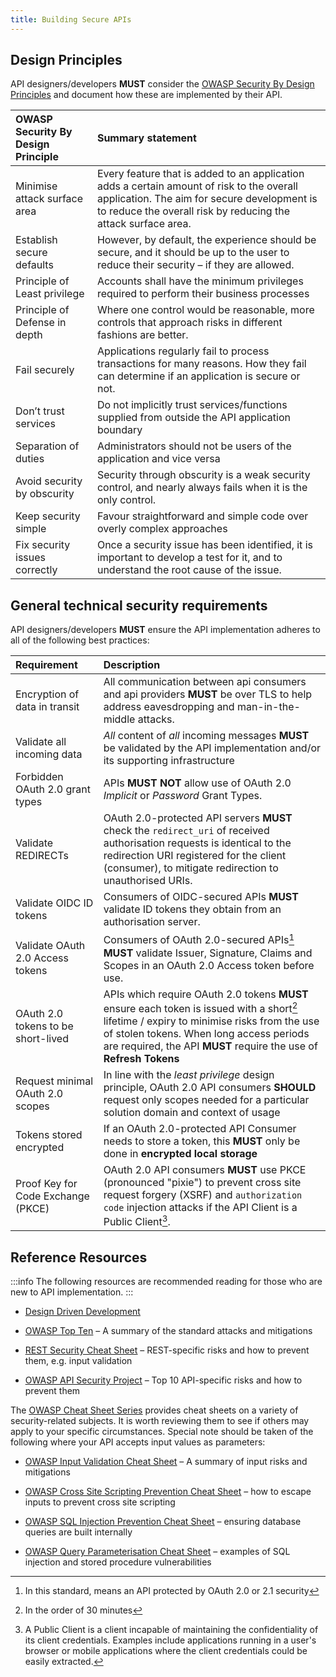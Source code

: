 ```yaml
---
title: Building Secure APIs
---
```




## Design Principles

API designers/developers **MUST** consider the [OWASP Security By Design Principles](https://wiki.owasp.org/index.php/Security_by_Design_Principles) and document how these are implemented by their API.

| OWASP Security By Design Principle | Summary statement              |
| :--------------------------------- | :--------------------------------------------------------------------------------------------------------------------------------------------- |
| Minimise attack surface area       | Every feature that is added to an application adds a certain amount of risk to the overall application. The aim for secure development is to reduce the overall risk by reducing the attack surface area. |
| Establish secure defaults          | However, by default, the experience should be secure, and it should be up to the user to reduce their security – if they are allowed. |
| Principle of Least privilege       | Accounts shall have the minimum privileges required to perform their business processes |
| Principle of Defense in depth      | Where one control would be reasonable, more controls that approach risks in different fashions are better. |
| Fail securely                      | Applications regularly fail to process transactions for many reasons. How they fail can determine if an application is secure or not. |
| Don’t trust services               | Do not implicitly trust services/functions supplied from outside the API application boundary |
| Separation of duties               | Administrators should not be users of the application and vice versa |
| Avoid security by obscurity        | Security through obscurity is a weak security control, and nearly always fails when it is the only control. |
| Keep security simple               | Favour straightforward and simple code over overly complex approaches |
| Fix security issues correctly      | Once a security issue has been identified, it is important to develop a test for it, and to understand the root cause of the issue. |

## General technical security requirements

API designers/developers **MUST** ensure the API implementation adheres to all of the following best practices:

| Requirement | Description                    |
| :--------------------------------- | :--------------------------------------------------------------------------------------------------------------------------------------------- |
| Encryption of data in transit      | <ApiStandard id="HNZAS_MUST_USE_TLS" type="MUST" toolTip="TLS MUST be used during authentication and to provide integrity protection in transit.">All communication between api consumers and api providers **MUST** be over TLS to help address eavesdropping and man-in-the-middle attacks.</ApiStandard> |
| Validate all incoming data         | <ApiStandard id="HNZAS_MUST_VALIDATE_REQUESTS" type="MUST" toolTip="All content off all incoming messages MUST be validated by the API implementation and/or supporting infrastructure.">*All* content of *all* incoming messages **MUST** be validated by the API implementation and/or its supporting infrastructure</ApiStandard> |
| Forbidden OAuth 2.0 grant types        | <ApiStandard id="HNZAS_MUST_NOT_USE_OAUTH2_IMPLICIT_OR_PASSWORD_GRANT" type="MUST NOT" toolTip="APIs MUST NOT allow use of OAuth 2.0 Implicit or Password Grant Types.">APIs **MUST NOT** allow use of OAuth 2.0 *Implicit* or *Password* Grant Types.</ApiStandard> |
| Validate REDIRECTs                 | <ApiStandard id="HNZAS_MUST_VALIDATE_OAUTH_REDIRECT_URI" type="MUST" toolTip="OAuth 2.0-protected API servers MUST check the redirect_uri of received authorisation requests is identical to the redirection URI registered for the client">OAuth 2.0-protected API servers **MUST** check the `redirect_uri` of received authorisation requests is identical to the redirection URI registered for the client (consumer), to mitigate redirection to unauthorised URIs.</ApiStandard> |
| Validate OIDC ID tokens           | <ApiStandard id="HNZAS_MUST_VALIDATE_OIDC_TOKENS" type="MUST" toolTip="Consumers of OIDC secured APIs MUST validate tokens received from and authorisation server.">Consumers of OIDC-secured APIs **MUST** validate ID tokens they obtain from an authorisation server.</ApiStandard> |
| Validate OAuth 2.0 Access tokens       | <ApiStandard id="HNZAS_MUST_VALIDATE_OAUTH2_TOKENS" type="MUST" toolTip="Consumers of OAuth 2.0 secured APIs MUST validate Issuer, Signature, Claims and Scopes before using an issued token.">Consumers of OAuth 2.0-secured APIs[^1] **MUST** validate Issuer, Signature, Claims and Scopes in an OAuth 2.0 Access token before use.</ApiStandard> |
| OAuth 2.0 tokens to be short-lived     | <ApiStandard id="HNZAS_MUST_USE_SHORT_LIVED_TOKENS" type="MUST" toolTip="OAuth 2.0 tokens MUST be issued with a short lifetime / expiry to minimise risks from the use of stolen tokens OR use Refresh Tokens.">APIs which require OAuth 2.0 tokens **MUST** ensure each token is issued with a short[^2] lifetime / expiry to minimise risks from the use of stolen tokens. When long access periods are required, the API **MUST** require the use of **Refresh Tokens**</ApiStandard> |
| Request minimal OAuth 2.0 scopes       | <ApiStandard id="HNZAS_SHOULD_REQUEST_MINIMUM_SCOPES" type="SHOULD" toolTip="OAuth 2.0 clients SHOULD only request scopes required for a particular domain and context.">In line with the *least privilege* design principle, OAuth 2.0 API consumers **SHOULD** request only scopes needed for a particular solution domain and context of usage</ApiStandard> |
| Tokens stored encrypted            | <ApiStandard id="HNZAS_MUST_STORE_TOKEN_ENCRYPTED_LOCAL_STORAGE" type="MUST" toolTip="If an OAuth 2.0-protected API Consumer needs to store a token, this MUST only be done in encrypted local storage.">If an OAuth 2.0-protected API Consumer needs to store a token, this **MUST** only be done in **encrypted local storage**</ApiStandard> |
| Proof Key for Code Exchange (PKCE) | <ApiStandard id="HNZAS_MUST_USE_PKCE_FOR_PUBLIC_CLIENTS" type="MUST" toolTip="OAuth 2.0 API consumers MUST use PKCE to prevent cross-site request forgery (XSRF) and authorization code injection attacks if the API Client is a Public Client.">OAuth 2.0 API consumers **MUST** use PKCE (pronounced "pixie") to prevent cross site request forgery (XSRF) and `authorization code` injection attacks if the API Client is a Public Client[^3].</ApiStandard>|

[^1]: In this standard, means an API protected by OAuth 2.0 or 2.1 security
[^2]: In the order of 30 minutes
[^3]: A Public Client is a client incapable of maintaining the confidentiality of its client credentials. Examples include applications running in a user's browser or mobile applications where the client credentials could be easily extracted.

## Reference Resources

:::info
The following resources are recommended reading for those who are new to API implementation.
:::

- [<u>Design Driven Development</u>](../api-development/01-Synchronous%20APIs/02-API%20Design.md#design-driven-development)

- [<u>OWASP Top Ten</u>](https://owasp.org/www-project-top-ten/) – A
  summary of the standard attacks and mitigations

- [<u>REST Security Cheat
  Sheet</u>](https://cheatsheetseries.owasp.org/cheatsheets/REST_Security_Cheat_Sheet.html)
  – REST-specific risks and how to prevent them, e.g. input validation

- [<u>OWASP API Security
  Project</u>](https://owasp.org/www-project-api-security/) – Top 10
  API-specific risks and how to prevent them

The [<u>OWASP Cheat Sheet
Series</u>](https://cheatsheetseries.owasp.org/index.html) provides
cheat sheets on a variety of security-related subjects. It is worth
reviewing them to see if others may apply to your specific
circumstances. Special note should be taken of the following where
your API accepts input values as parameters:

- [<u>OWASP Input Validation Cheat
  Sheet</u>](https://cheatsheetseries.owasp.org/cheatsheets/Input_Validation_Cheat_Sheet.html)
  – A summary of input risks and mitigations

- [<u>OWASP Cross Site Scripting Prevention Cheat
  Sheet</u>](https://cheatsheetseries.owasp.org/cheatsheets/Cross_Site_Scripting_Prevention_Cheat_Sheet.html)
  – how to escape inputs to prevent cross site scripting

- [<u>OWASP SQL Injection Prevention Cheat
  Sheet</u>](https://cheatsheetseries.owasp.org/cheatsheets/SQL_Injection_Prevention_Cheat_Sheet.html)
  – ensuring database queries are built internally

- [<u>OWASP Query Parameterisation Cheat
  Sheet</u>](https://cheatsheetseries.owasp.org/cheatsheets/Query_Parameterization_Cheat_Sheet.html)
  – examples of SQL injection and stored procedure vulnerabilities
